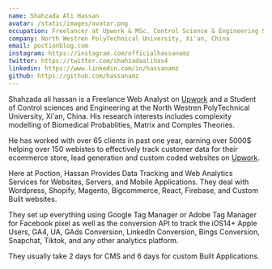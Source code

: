 ```yaml
---
name: Shahzada Ali Hassan
avatar: /static/images/avatar.png
occupation: Freelancer at Upwork & MSc. Control Science & Engineering Student
company: North Westren PolyTechnical University, Xi'an, China
email: poctionblog.com
instagram: https://instagram.com/officialhassanamz
twitter: https://twitter.com/shahzadaalihas4
linkedin: https://www.linkedin.com/in/hassanamz
github: https://github.com/hassanamz
---
```


Shahzada ali hassan is a Freelance Web Analyst on [Upwork](https://www.upwork.com/freelancers/~015b35831b56606433?utm_source=Poction&utm_medium=Organic&utm_campaign=PoctionBlog&utm_term=ShahzadaAliHassan&utm_content=FreelancerAtUpwork) and a Student of Control sciences and Engineering at the North Westren PolyTechnical University, Xi'an, China. His research interests includes complexity modelling of Biomedical Probablities, Matrix and Comples Theories.

He has worked with over 65 clients in past one year, earning over 5000$ helping over 150 webistes to effectively track customer data for their ecommerce store, lead generation and custom coded websites on [Upwork](https://www.upwork.com/freelancers/~015b35831b56606433?utm_source=Poction&utm_medium=Organic&utm_campaign=PoctionBlog&utm_term=ShahzadaAliHassan&utm_content=FreelancerAtUpwork).

Here at Poction, Hassan Provides Data Tracking and Web Analytics Services for Websites, Servers, and Mobile Applications. They deal with Wordpress, Shopify, Magento, Bigcommerce, React, Firebase, and Custom Built websites.

They set up everything using Google Tag Manager or Adobe Tag Manager for Facebook pixel as well as the conversion API to track the iOS14+ Apple Users, GA4, UA, GAds Conversion, LinkedIn Conversion, Bings Conversion, Snapchat, Tiktok, and any other analytics platform.

They usually take 2 days for CMS and 6 days for custom Built Applications.
